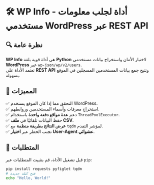 # 🛠 WP Info - أداة لجلب معلومات مستخدمي WordPress عبر REST API

## 🔍 نظرة عامة
**WP Info** هي أداة قوية بلغة **Python** لاختبار الأمان واستخراج بيانات مستخدمي **WordPress** عبر `wp-json/wp/v2/users`.  
تعتمد الأداة على **REST API** وتتيح جمع بيانات المستخدمين المسجلين في الموقع بسهولة.  

## 🚀 المميزات  
✅ التحقق مما إذا كان الموقع يستخدم WordPress.  
✅ استخراج معرفات وأسماء المستخدمين وروابطهم.  
✅ دعم **عدة مواقع دفعة واحدة** باستخدام `ThreadPoolExecutor`.  
✅ حفظ البيانات تلقائيًا في **ملف CSV**.  
✅ **عرض النتائج بطريقة منظمة** مع `tqdm` لمؤشر التقدم.  
✅ تجنب الحظر عبر **اختيار User-Agent عشوائي**.  

## 📌 المتطلبات  
قبل تشغيل الأداة، قم بتثبيت المتطلبات عبر `pip`:
```bash
pip install requests pyfiglet tqdm
# فتح كتلة جديدة
echo "Hello, World!"
